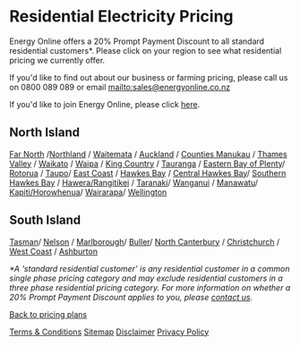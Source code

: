 # Residential Electricity Pricing
Energy Online offers a 20% Prompt Payment Discount to all standard residential customers*. Please click on your region to see what residential pricing we currently offer.

If you'd like to find out about our business or farming pricing, please call us on 0800 089 089 or email <mailto:sales@energyonline.co.nz>

If you'd like to join Energy Online, please click [here](http://www.energyonline.co.nz/Default.aspx?tabid=98).

## North Island
 


[Far North](http://www.energyonline.co.nz/residential/pricing_plans/residential_electricity_pricing_plans/far_north_pricing_plans) /[Northland](http://www.energyonline.co.nz/residential/pricing_plans/residential_electricity_pricing_plans/northland_pricing_plans) / [Waitemata](http://www.energyonline.co.nz/residential/pricing_plans/residential_electricity_pricing_plans/waitemata_pricing) / [Auckland](http://www.energyonline.co.nz/residential/pricing_plans/residential_electricity_pricing_plans/auckland_pricing) / [Counties Manukau](http://www.energyonline.co.nz/residential/pricing_plans/residential_electricity_pricing_plans/counties_pricing) / [Thames Valley](http://www.energyonline.co.nz/residential/pricing_plans/residential_electricity_pricing_plans/thames_valley_pricing_plans) / [Waikato](http://www.energyonline.co.nz/residential/pricing_plans/residential_electricity_pricing_plans/waikato_pricing_plans) / [Waipa](http://www.energyonline.co.nz/residential/pricing_plans/residential_electricity_pricing_plans/waipa_pricing_plans) / [King Country](http://www.energyonline.co.nz/residential/pricing_plans/residential_electricity_pricing_plans/king_country_pricing_plans) / [Tauranga](http://www.energyonline.co.nz/residential/pricing_plans/residential_electricity_pricing_plans/tauranga_pricing_plans) / [Eastern Bay of Plenty](http://www.energyonline.co.nz/residential/pricing_plans/residential_electricity_pricing_plans/eastern_bay_of_plenty_pricing_plans_)/ [Rotorua](http://www.energyonline.co.nz/residential/pricing_plans/residential_electricity_pricing_plans/rotorua_pricing_plans_) / [Taupo](http://www.energyonline.co.nz/residential/pricing_plans/residential_electricity_pricing_plans/taupo_pricing_plans)/ [East Coast](http://www.energyonline.co.nz/residential/pricing_plans/residential_electricity_pricing_plans/east_coast_pricing_plans) / [Hawkes Bay](http://www.energyonline.co.nz/residential/pricing_plans/residential_electricity_pricing_plans/hawkes_bay_pricing_plans_) / [Central Hawkes Bay](http://www.energyonline.co.nz/residential/pricing_plans/residential_electricity_pricing_plans/central_hawkes_bay_residential_pricing_plans)/ [Southern Hawkes Bay](http://www.energyonline.co.nz/residential/pricing_plans/residential_electricity_pricing_plans/southern_hawkes_bay_pricing_plans) / [Hawera/Rangitikei](http://www.energyonline.co.nz/residential/pricing_plans/residential_electricity_pricing_plans/hawera_rangitikei_pricing_plans_) / [Taranaki](http://www.energyonline.co.nz/residential/pricing_plans/residential_electricity_pricing_plans/taranaki_pricing_plans_)/ [Wanganui](http://www.energyonline.co.nz/residential/pricing_plans/residential_electricity_pricing_plans/wanganui_pricing_plans_wanganui_reside) / [Manawatu](http://www.energyonline.co.nz/residential/pricing_plans/residential_electricity_pricing_plans/manawatu_pricing_plans_)/ [Kapiti/Horowhenua](http://www.energyonline.co.nz/residential/pricing_plans/residential_electricity_pricing_plans/kapiti_horowhenua_pricing_plans_)/ [Wairarapa](http://www.energyonline.co.nz/residential/pricing_plans/residential_electricity_pricing_plans/wairarapa_tararua_pricing_plans)/ [Wellington](http://www.energyonline.co.nz/residential/pricing_plans/residential_electricity_pricing_plans/wellington_pricing_plans_)

## South Island


[Tasman](http://www.energyonline.co.nz/residential/pricing_plans/residential_electricity_pricing_plans/tasman_pricing_plans)/ [Nelson](http://www.energyonline.co.nz/residential/pricing_plans/residential_electricity_pricing_plans/nelson_pricing_plans) / [Marlborough](http://www.energyonline.co.nz/residential/pricing_plans/residential_electricity_pricing_plans/marlborough_pricing_plans)/ [Buller](http://www.energyonline.co.nz/residential/pricing_plans/residential_electricity_pricing_plans/buller_pricing_plans)/ [North Canterbury](http://www.energyonline.co.nz/residential/pricing_plans/residential_electricity_pricing_plans/mainpower_pricing_plans) / [Christchurch](http://www.energyonline.co.nz/residential/pricing_plans/residential_electricity_pricing_plans/christchurch_pricing_plans) / [West Coast](http://www.energyonline.co.nz/residential/pricing_plans/residential_electricity_pricing_plans/westcoast_pricing_plans) / [Ashburton](http://www.energyonline.co.nz/residential/pricing_plans/residential_electricity_pricing_plans/ashburton_pricing_plans)

 

_*A 'standard residential customer’ is any residential customer in a common single phase pricing category and may exclude residential customers in a three phase residential pricing category. For more information on whether a 20% Prompt Payment Discount applies to you, please [contact us](http://www.energyonline.co.nz/home/contact_us)._

 

[Back to pricing plans](http://www.energyonline.co.nz/residential/pricing_plans)


[Terms & Conditions](http://www.energyonline.co.nz/terms)
[Sitemap](http://www.energyonline.co.nz/home/site_map)
[Disclaimer](http://www.energyonline.co.nz/home/site_map/disclaimer) 
[Privacy Policy](http://www.energyonline.co.nz/home/site_map/privacy_policy)
